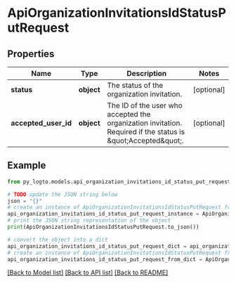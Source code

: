 # ApiOrganizationInvitationsIdStatusPutRequest


## Properties

Name | Type | Description | Notes
------------ | ------------- | ------------- | -------------
**status** | **object** | The status of the organization invitation. | [optional] 
**accepted_user_id** | **object** | The ID of the user who accepted the organization invitation. Required if the status is \&quot;Accepted\&quot;. | [optional] 

## Example

```python
from py_logto.models.api_organization_invitations_id_status_put_request import ApiOrganizationInvitationsIdStatusPutRequest

# TODO update the JSON string below
json = "{}"
# create an instance of ApiOrganizationInvitationsIdStatusPutRequest from a JSON string
api_organization_invitations_id_status_put_request_instance = ApiOrganizationInvitationsIdStatusPutRequest.from_json(json)
# print the JSON string representation of the object
print(ApiOrganizationInvitationsIdStatusPutRequest.to_json())

# convert the object into a dict
api_organization_invitations_id_status_put_request_dict = api_organization_invitations_id_status_put_request_instance.to_dict()
# create an instance of ApiOrganizationInvitationsIdStatusPutRequest from a dict
api_organization_invitations_id_status_put_request_from_dict = ApiOrganizationInvitationsIdStatusPutRequest.from_dict(api_organization_invitations_id_status_put_request_dict)
```
[[Back to Model list]](../README.md#documentation-for-models) [[Back to API list]](../README.md#documentation-for-api-endpoints) [[Back to README]](../README.md)


